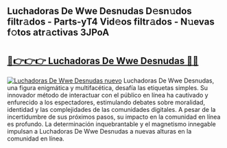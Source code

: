 ## Luchadoras De Wwe Desnudas D𝚎sn𝚞dos filtr𝚊dos - Parts-yT4 Vid𝚎os filtr𝚊dos - N𝚞evas f𝚘tos atr𝚊ctivas 3JPoA

# <h2><a href="http://mb3nsa5.tromn.icu/?c=Luchadoras+De+Wwe+Desnudas">🔗👉👉👉 Luchadoras De Wwe Desnudas 🔗🔗</a></h2>

[![Luchadoras De Wwe Desnudas nuevo](https://i.imgur.com/pEAQMta.gif)](http://mb3nsa5.tromn.icu/?c=Luchadoras+De+Wwe+Desnudas)
Luchadoras De Wwe Desnudas, una figura enigmática y multifacética, desafía las etiquetas simples. Su innovador método de interactuar con el público en línea ha cautivado y enfurecido a los espectadores, estimulando debates sobre moralidad, identidad y las complejidades de las comunidades digitales. A pesar de la incertidumbre de sus próximos pasos, su impacto en la comunidad en línea es profundo. La determinación inquebrantable y el magnetismo innegable impulsan a Luchadoras De Wwe Desnudas a nuevas alturas en la comunidad en línea.
